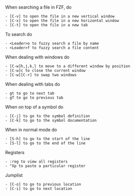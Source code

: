 When searching a file in FZF, do

    - [C-v] to open the file in a new vertical window
    - [C-x] to open the file in a new horizontal window
    - [C-t] to open the file in a new tab

To search do

    - <Leader>o to fuzzy search a file by name
    - <Leader>f to fuzzy search a file content

When dealing with windows do

    - [C-w]h,j,k,l to move to a different window by position
    - [C-w]c to close the current window
    - [C-w][C-r] to swap two windows

When dealing with tabs do

    - gt to go to next tab
    - gT to go to previous tab

When on top of a symbol do

    - [C-j] to go to the symbol definition
    - [C-k] to go to the symbol documentation

When in normal mode do

    - [S-h] to go to the start of the line
    - [S-l] to go to the end of the line

Registers

    - :reg to view all registers
    - "Xp to paste a particular register

Jumplist

    - [C-o] to go to previous location
    - [C-i] to go to next location
